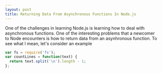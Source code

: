 ```yaml
---
layout: post
title: Returning Data From Asynchronous Functions In Node.js
---
```


One of the challenges in learning Node.js is learning how to deal with asynchronous functions.  One of the interesting problems that a newcomer to Node encounters is how to return data from an asynhronous function.  To see what I mean, let's consider an example

```javascript
var fs = require('fs');
var countLines = function(text) {
  return text.split('\n').length - 1;
};
```
